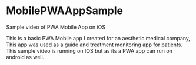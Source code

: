 # MobilePWAAppSample
Sample video of PWA Mobile App on iOS

This is a basic PWA Mobile app I created for an aesthetic medical company, This app was used as a guide and treatment monitoring app for patients. This sample video is running on IOS but as its a PWA app can run on android as well.

